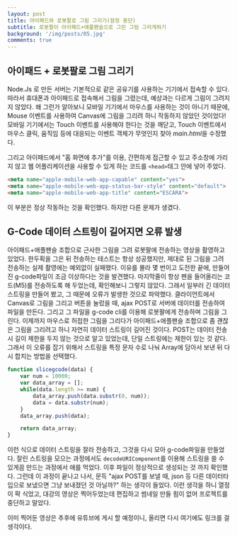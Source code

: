```yaml
---
layout: post
title: 아이패드와 로봇팔로 그림 그리기(잠정 중단)
subtitle: 로봇팔이 아이패드+애플팬슬으로 그린 그림 그리게하기
background: '/img/posts/05.jpg'
comments: true
---
```


## 아이패드 + 로봇팔로 그림 그리기
Node.Js 로 만든 서버는 기본적으로 같은 공유기를 사용하는 기기에서 접속할 수 있다. 따라서 휴대폰과 아이패드로 접속해서 그림을 그렸는데, 예상과는 다르게 그림이 그려지지 않았다. 왜 그런가 알아보니 모바일 기기에서 마우스를 사용하는 것이 아니기 때문에, Mouse 이벤트를 사용하여 Canvas에 그림을 그리려 하니 작동하지 않았던 것이었다! 모바일 기기에서는 Touch 이벤트를 사용해야 한다는 것을 깨닫고, Touch 이벤트에서 마우스 클릭, 움직임 등에 대응되는 이벤트 객체가 무엇인지 찾아 *main.html*을 수정했다.

그리고 아이패드에서 "홈 화면에 추가"를 이용, 간편하게 접근할 수 있고 주소창에 가리지 않고 웹 어플리케이션을 사용할 수 있게 하는 코드를 ```<head>```태그 안에 넣어 주었다.

```html
<meta name="apple-mobile-web-app-capable" content="yes">
<meta name="apple-mobile-web-app-status-bar-style" content="default">
<meta name="apple-mobile-web-app-title" content="ESCARA">
```

이 부분은 정상 작동하는 것을 확인했다. 하지만 다른 문제가 생겼다.

## G-Code 데이터 스트링이 길어지면 오류 발생
아이패드+애플팬슬 조합으로 근사한 그림을 그려 로봇팔에 전송하는 영상을 촬영하고 있었다. 한두획을 그은 뒤 전송하는 테스트는 항상 성공했지만, 제대로 된 그림을 그려 전송하는 실제 촬영에는 예외없이 실패했다. 이유를 몰라 몇 번이고 도전한 끝에, 만들어진 g-code파일이 조금 이상하다는 것을 발견했다. 마지막줄이 항상 펜을 들어올리는 코드(M5)를 전송하도록 해 두었는데, 확인해보니 그렇지 않았다. 그래서 일부러 긴 데이터 스트링을 만들어 봤고, 그 때문에 오류가 발생한 것으로 파악했다. 클라이언트에서 Canvas로 그림을 그리고 버튼을 눌렀을 때, ajax POST로 서버에 데이터를 전송하여 파일을 만든다. 그리고 그 파일을 g-code cli를 이용해 로봇팔에게 전송하며 그림을 그린다. 이제까지 마우스로 허접한 그림을 그리다가 아이패드+애플팬슬 조합으로 좀 괜찮은 그림을 그리려고 하니 자연히 데이터 스트링이 길어진 것이다. POST는 데이터 전송시 길이 제한을 두지 않는 것으로 알고 있었는데, 단일 스트링에는 제한이 있는 것 같다. 그래서 이 오류를 잡기 위해서 스트링을 특정 문자 수로 나눠 Array에 담아서 보낸 뒤 다시 합치는 방법을 선택했다.

```js
function slicegcode(data) {
    var num = 10000;
    var data_array = [];
    while(data.length >= num) {
        data_array.push(data.substr(0, num));
        data = data.substr(num);
    }
    data_array.push(data);

    return data_array;
}
```

이런 식으로 데이터 스트링을 잘라 전송하고, 그것을 다시 모아 g-code파일을 만들었다. 잘린 스트링을 모으는 과정에서도 ```decodeURIComponent```를 이용해 스트링을 쓸 수 있게끔 만드는 과정에서 애를 먹었다. 이후 파일이 정상적으로 생성되는 것 까지 확인했다. 그런데 이 과정이 끝나고 나서, 문득 "ajax POST를 보낼 때, json 등 다른 데이터타입으로 보냈으면 그냥 보내졌던 것 아닐까?" 하는 생각이 들었다. 이런 생각을 하니 열정이 팍 식었고, 대강의 영상은 찍어두었는데 편집하고 썸네일 만들 힘이 없어 프로젝트를 중단하고 말았다.

이미 찍어둔 영상은 추후에 유튜브에 게시 할 예정이니, 올리면 다시 여기에도 링크를 걸 생각이다.